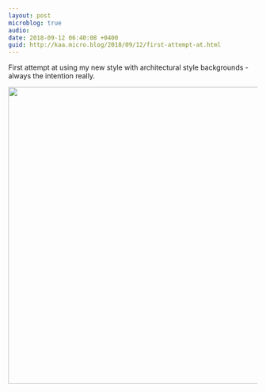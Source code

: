 ```yaml
---
layout: post
microblog: true
audio: 
date: 2018-09-12 06:40:08 +0400
guid: http://kaa.micro.blog/2018/09/12/first-attempt-at.html
---
```

First attempt at using my new style with architectural style backgrounds - always the intention really.

<img src="http://micro.kaa.bz/uploads/2018/aec1927b32.jpg" width="599" height="600" />

